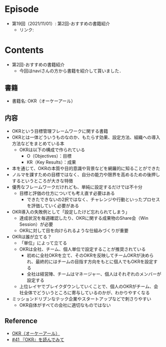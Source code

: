 # Episode
- 第19回（2021/11/01）: 第2回-おすすめの書籍紹介
  - リンク:　

# Contents
- 第2回-おすすめの書籍紹介
  - 今回はnaviさんの方から書籍を紹介して貰いました．

## 書籍
- 書籍名: OKR（オーケーアール）

## 内容
- OKRという目標管理フレームワークに関する書籍
- OKRとは一体どういうものなのか、もたらす効果、設定方法、組織への導入方法などをまとめている本
  - OKRは以下の構成で作られている
    - O（Objectives）：目標
    - KR（Key Results）：成果
- 本を通じて、OKRの本質や目的意識や背景などを網羅的に知ることができた
- ノルマを課すための目標ではなく、自分の能力や限界を高めるための後押しするというところが大きな特徴
- 優秀なフレームワークだけれども、単純に設定するだけでは不十分
  - 目標と評価の仕方についても考え直す必要はある
    - できたできないの2択ではなく、チャレンジや行動といったプロセスを評価していく必要がある
- OKR導入の失敗例として「設定したけど忘れられてしまう」
  - 達成状況を毎週確認したり、OKRに関する成果物のShare会（Win Session）が必要
  - OKRに対して目を向けられるような仕組みづくりが重要
- OKRは誰が立てる？
  - 「単位」によって立てる
  - OKRは全社、チーム、個人単位で設定することが推奨されている
    - 初めに全社OKRを立て、そのOKRを反映してチームOKRが決められ、最終的にはチームの目指す方向をもとに個人でもOKRを設定する
    - 全社は経営陣、チームはマネージャー、個人はそれぞれのメンバーが設定する
  - 上位レイヤでブレイクダウンしていくことで、個人のOKRがチーム、会社全体でどういうところに寄与しているのかが、わかりやすくなる
- ミッションドリブンなテック企業やスタートアップなどで刺さりやすい
  - OKR自体がすべての会社に適切なものではない
  
## Reference
- [OKR（オーケーアール）](https://www.amazon.co.jp/dp/B07B2R1ZDL/ref=dp-kindle-redirect?_encoding=UTF8&btkr=1)
- [#41 『OKR』を読んでみて](https://note.com/nvillage24/n/n64fbe7bfce16)
